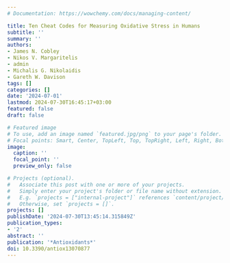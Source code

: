 ```yaml
---
# Documentation: https://wowchemy.com/docs/managing-content/

title: Ten Cheat Codes for Measuring Oxidative Stress in Humans
subtitle: ''
summary: ''
authors:
- James N. Cobley
- Nikos V. Margaritelis
- admin
- Michalis G. Nikolaidis
- Gareth W. Davison
tags: []
categories: []
date: '2024-07-01'
lastmod: 2024-07-30T16:45:17+03:00
featured: false
draft: false

# Featured image
# To use, add an image named `featured.jpg/png` to your page's folder.
# Focal points: Smart, Center, TopLeft, Top, TopRight, Left, Right, BottomLeft, Bottom, BottomRight.
image:
  caption: ''
  focal_point: ''
  preview_only: false

# Projects (optional).
#   Associate this post with one or more of your projects.
#   Simply enter your project's folder or file name without extension.
#   E.g. `projects = ["internal-project"]` references `content/project/deep-learning/index.md`.
#   Otherwise, set `projects = []`.
projects: []
publishDate: '2024-07-30T13:45:14.315849Z'
publication_types:
- '2'
abstract: ''
publication: '*Antioxidants*'
doi: 10.3390/antiox13070877
---
```

